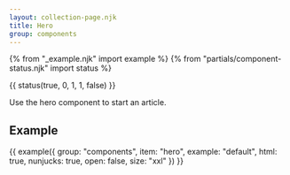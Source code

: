 ```yaml
---
layout: collection-page.njk
title: Hero
group: components
---
```


{% from "_example.njk" import example %}
{% from "partials/component-status.njk" import status %}

{{ status(true, 0, 1, 1, false) }}

Use the hero component to start an article.

## Example

{{ example({ group: "components", item: "hero", example: "default", html: true, nunjucks: true, open: false, size: "xxl" }) }}

